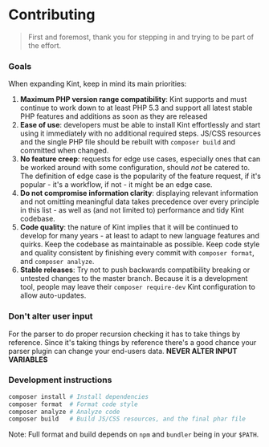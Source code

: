 # Contributing

> First and foremost, thank you for stepping in and trying to be part of the effort.

### Goals

When expanding Kint, keep in mind its main priorities:

1. **Maximum PHP version range compatibility**: Kint supports and must continue to work down to at least PHP 5.3 and support all latest stable PHP features and additions as soon as they are released
2. **Ease of use**: developers must be able to install Kint effortlessly and start using it immediately with no additional required steps. JS/CSS resources and the single PHP file should be rebuilt with `composer build` and committed when changed.
3. **No feature creep**: requests for edge use cases, especially ones that can be worked around with some configuration, should *not* be catered to. The definition of edge case is the popularity of the feature request, if it's popular - it's a workflow, if not - it might be an edge case.
4. **Do not compromise information clarity**: displaying relevant information and not omitting meaningful data takes precedence over every principle in this list - as well as (and not limited to) performance and tidy Kint codebase.
5. **Code quality**: the nature of Kint implies that it will be continued to develop for many years - at least to adapt to new language features and quirks. Keep the codebase as maintainable as possible. Keep code style and quality consistent by finishing every commit with `composer format`, and `composer analyze`.
6. **Stable releases**: Try not to push backwards compatibility breaking or untested changes to the master branch. Because it is a development tool, people may leave their `composer require-dev` Kint configuration to allow auto-updates.

### Don't alter user input

For the parser to do proper recursion checking it has to take things by reference. Since it's taking things by reference there's a good chance your parser plugin can change your end-users data. **NEVER ALTER INPUT VARIABLES**

### Development instructions

```sh
composer install # Install dependencies
composer format  # Format code style
composer analyze # Analyze code
composer build   # Build JS/CSS resources, and the final phar file
```

Note: Full format and build depends on `npm` and `bundler` being in your `$PATH`.
